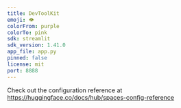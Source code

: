 ```yaml
---
title: DevToolKit
emoji: 👁
colorFrom: purple
colorTo: pink
sdk: streamlit
sdk_version: 1.41.0
app_file: app.py
pinned: false
license: mit
port: 8888
---
```


Check out the configuration reference at https://huggingface.co/docs/hub/spaces-config-reference